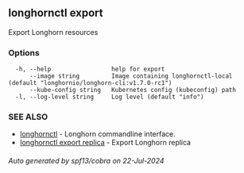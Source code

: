 ## longhornctl export

Export Longhorn resources

### Options

```
  -h, --help                 help for export
      --image string         Image containing longhornctl-local (default "longhornio/longhorn-cli:v1.7.0-rc1")
      --kube-config string   Kubernetes config (kubeconfig) path
  -l, --log-level string     Log level (default "info")
```

### SEE ALSO

* [longhornctl](longhornctl.md)	 - Longhorn commandline interface.
* [longhornctl export replica](longhornctl_export_replica.md)	 - Export Longhorn replica

###### Auto generated by spf13/cobra on 22-Jul-2024
